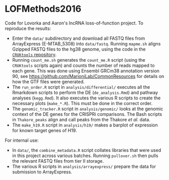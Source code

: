 # LOFMethods2016

Code for Lovorka and Aaron's lncRNA loss-of-function project.
To reproduce the results:

- Enter the `data/` subdirectory and download all FASTQ files from ArrayExpress (E-MTAB_5308) into `data/fastq`.
Running  `mapme.sh` aligns Gzipped FASTQ files to the hg38 genome, using the code in the [`CRUKtools` repository](https://github.com/LTLA/CRUKtools).
- Running `count_me.sh` generates the `count_me.R` script (using the `CRUKtools` scripts again) and counts the number of reads mapped to each gene.
This was done using Ensembl GRCm38 annotation version 90, see https://github.com/MarioniLab/CommonResources for details on how the GTF files were generated.
- The `run_order.R` script in `analysis/differential/` executes all the Rmarkdown scripts to perform the DE (`de_analysis.Rmd`) and pathway analyses (`kegg.Rmd`).
It also executes the various R scripts to create the necessary plots (`make_*.R`).
This must be done in the correct order.
- The `genomic_tracker.R` script in `analysis/genomic/` looks at the genomic context of the DE genes for the CRISPRi comparisons.
The Bash scripts in `Thakore_peaks` align and call peaks from the Thakore _et al._ data.
- The `make_h19.R` script in `analysis/h19/` makes a barplot of expression for known target genes of H19.

For internal use:

- In `data/`, the `combine_metadata.R` script collates libraries that were used in this project across various batches.
Running `pullover.sh` then pulls the relevant FASTQ files from tier II storage.
- The various R scripts in `analysis/arrayexpress/` prepare the data for submission to ArrayExpress.
